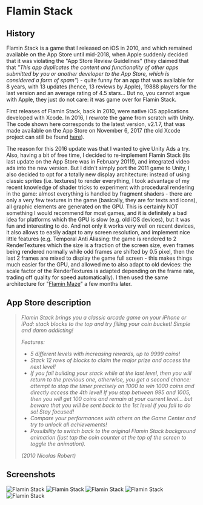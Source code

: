 # Flamin Stack

## History

Flamin Stack is a game that I released on iOS in 2010, and which remained available on the App Store until mid-2018, when Apple suddenly decided that it was violating the "App Store Review Guidelines" (they claimed that that _"This app duplicates the content and functionality of other apps submitted by you or another developer to the App Store, which is considered a form of spam"_) - quite funny for an app that was available for 8 years, with 13 updates (hence, 13 reviews by Apple), 19888 players for the last version  and an average rating of 4.5 stars... But no, you cannot argue with Apple, they just do not care: it was game over for Flamin Stack.

First releases of Flamin Stack, back in 2010, were native iOS applications developed with Xcode. In 2016, I rewrote the game from scratch with Unity. The code shown here corresponds to the latest version, v2.1.7, that was made available on the App Store on November 6, 2017 (the old Xcode project can still be found [here](https://github.com/hknrx/Misc/tree/master/iOS/FlaminGames)).

The reason for this 2016 update was that I wanted to give Unity Ads a try. Also, having a bit of free time, I decided to re-implement Flamin Stack (its last update on the App Store was in February 2011!), and integrated video ads into the new version. But I didn't simply port the 2011 game to Unity, I also decided to opt for a totally new display architecture: instead of using classic sprites (i.e. textures) to render everything, I took advantage of my recent knowledge of shader tricks to experiment with procedural rendering in the game: almost everything is handled by fragment shaders - there are only a very few textures in the game (basically, they are for texts and icons), all graphic elements are generated on the GPU. This is certainly NOT something I would recommend for most games, and it is definitely a bad idea for platforms which the GPU is slow (e.g. old iOS devices), but it was fun and interesting to do. And not only it works very well on recent devices, it also allows to easily adapt to any screen resolution, and implement nice little features (e.g. Temporal Anti Aliasing: the game is rendered to 2 RenderTextures which the size is a fraction of the screen size, even frames being rendered normally while odd frames are shifted by 0.5 pixel, then the last 2 frames are mixed to display the game full screen - this makes things much easier for the GPU, and allowed me to also adapt to old devices: the scale factor of the RenderTextures is adapted depending on the frame rate, trading off quality for speed automatically). I then used the same architecture for "[Flamin Maze](https://github.com/hknrx/FlaminMaze)" a few months later.

## App Store description

> _Flamin Stack brings you a classic arcade game on your iPhone or iPad: stack blocks to the top and try filling your coin bucket! Simple and damn addicting!_
> 
> _Features:_
> - _5 different levels with increasing rewards, up to 9999 coins!_
> - _Stack 12 rows of blocks to claim the major prize and access the next level!_
> - _If you fail building your stack while at the last level, then you will return to the previous one, otherwise, you get a second chance: attempt to stop the timer precisely on 1000 to win 1000 coins and directly access the 4th level! If you stop between 995 and 1005, then you will get 100 coins and remain at your current level... but beware that you will be sent back to the 1st level if you fail to do so! Stay focused!_
> - _Compare your performances with others on the Game Center and try to unlock all achievements!_
> - _Possibility to switch back to the original Flamin Stack background animation (just tap the coin counter at the top of the screen to toggle the animation)._
> 
> _(2010 Nicolas Robert)_

## Screenshots

![Flamin Stack](Screenshots/FlaminStack01.jpeg)
![Flamin Stack](Screenshots/FlaminStack02.jpeg)
![Flamin Stack](Screenshots/FlaminStack03.jpeg)
![Flamin Stack](Screenshots/FlaminStack04.jpeg)
![Flamin Stack](Screenshots/FlaminStack05.jpeg)
